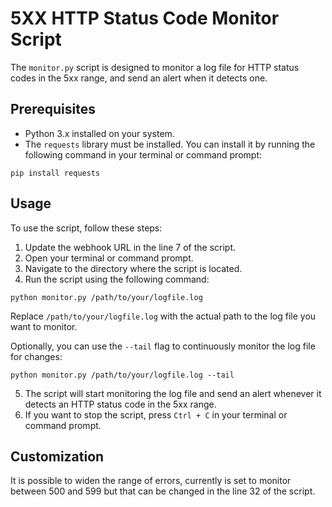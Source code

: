 # 5XX HTTP Status Code Monitor Script

The `monitor.py` script is designed to monitor a log file for HTTP status codes in the 5xx range, and send an alert when it detects one.

## Prerequisites

- Python 3.x installed on your system.
- The `requests` library must be installed. You can install it by running the following command in your terminal or command prompt:

```
pip install requests
```


## Usage

To use the script, follow these steps:

1. Update the webhook URL in the line 7 of the script. 
2. Open your terminal or command prompt.
3. Navigate to the directory where the script is located.
4. Run the script using the following command:


```
python monitor.py /path/to/your/logfile.log
```


Replace `/path/to/your/logfile.log` with the actual path to the log file you want to monitor.

Optionally, you can use the `--tail` flag to continuously monitor the log file for changes:

```
python monitor.py /path/to/your/logfile.log --tail
```

5. The script will start monitoring the log file and send an alert whenever it detects an HTTP status code in the 5xx range.
6. If you want to stop the script, press `Ctrl + C` in your terminal or command prompt.

## Customization

It is possible to widen the range of errors, currently is set to monitor between 500 and 599 but that can be changed in the line 32 of the script. 